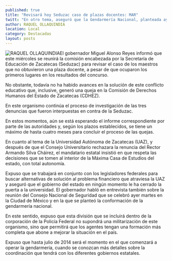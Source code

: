 ```yaml
---
published: true
title: "Revisará hoy Seduzac caso de plazas docentes: MAR"
twitt: "En otro tema, aseguró que la Gendarmería Nacional, planteada ayer en reunión del Consejo Nacional de Seguridad en la ciudad de México, no supondrá una militarización de este organismo"
author: RAQUEL OLLAQUINDIA
location: Local
category: Destacadas
layout: posts
---
```


![RAQUEL OLLAQUINDIA](http://i.imgur.com/ieGH6YZm.jpg)El gobernador Miguel Alonso Reyes informó que este miércoles se reunirá la comisión encabezada por la Secretaría de Educación de Zacatecas (Seduzac) para revisar el caso de los maestros que no obtuvieron una plaza docente, a pesar de que ocuparon los primeros lugares en los resultados del concurso. 

No obstante, todavía no ha habido avances en la solución de este conflicto educativo que, inclusive, generó una queja en la Comisión de Derechos Humanos del Estado de Zacatecas (CDHEZ).

En este organismo continúa el proceso de investigación de las tres denuncias que fueron interpuestas en contra de la Seduzac.

En estos momentos, aún se está esperando el informe correspondiente por parte de las autoridades y, según los plazos establecidos, se tiene un máximo de hasta cuatro meses para concluir el proceso de las quejas.

En cuanto al tema de la Universidad Autónoma de Zacatecas (UAZ), y después de que el Consejo Universitario rechazara la renuncia del Rector Armando Silva Cháirez, el mandatario estatal insistió en que respeta las decisiones que se tomen al interior de la Máxima Casa de Estudios del estado, con total autonomía.

Expuso que se trabajará en conjunto con los legisladores federales para buscar alternativas de solución al problema financiero que atraviesa la UAZ y aseguró que el gobierno del estado en ningún momento le ha cerrado la puerta a la universidad.
El gobernador habló en entrevista también sobre la reunión del Consejo Nacional de Seguridad que se celebró ayer martes en la Ciudad de México y en la que se planteó la conformación de la gendarmería nacional.

En este sentido, expuso que esta división que se incluirá dentro de la corporación de la Policía Federal no supondrá una militarización de este organismo, sino que permitirá que los agentes tengan una formación más completa que abone a mejorar la situación en el país.

Expuso que hasta julio de 2014 será el momento en el que comenzará a operar la gendarmería, cuando se conozcan más detalles sobre la coordinación que tendrá con los diferentes gobiernos estatales.
